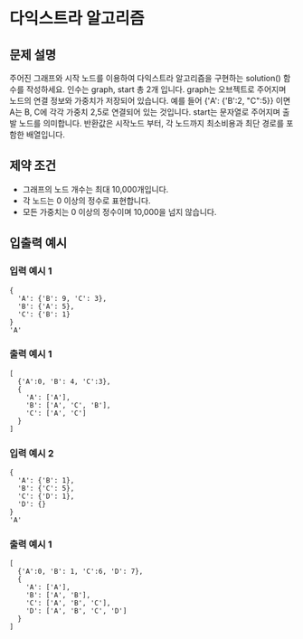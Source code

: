 # 다익스트라 알고리즘

## 문제 설명

주어진 그래프와 시작 노드를 이용하여 다익스트라 알고리즘을 구현하는 solution() 함수를 작성하세요. 인수는 graph, start 총 2개 입니다. graph는 오브젝트로 주어지며 노드의 연결 정보와 가중치가 저장되어 있습니다. 예를 들어 {'A': {'B':2, "C":5}} 이면 A는 B, C에 각각 가중치 2,5로 연결되어 있는 것입니다. start는 문자열로 주어지며 출발 노드를 의미합니다. 반환값은 시작노드 부터, 각 노드까지 최소비용과 최단 경로를 포함한 배열입니다.

## 제약 조건

- 그래프의 노드 개수는 최대 10,000개입니다.
- 각 노드는 0 이상의 정수로 표현합니다.
- 모든 가중치는 0 이상의 정수이며 10,000을 넘지 않습니다.

## 입출력 예시

### 입력 예시 1

```
{
  'A': {'B': 9, 'C': 3},
  'B': {'A': 5},
  'C': {'B': 1}
}
'A'
```

### 출력 예시 1

```
[
  {'A':0, 'B': 4, 'C':3},
  {
    'A': ['A'],
    'B': ['A', 'C', 'B'],
    'C': ['A', 'C']
  }
]
```

### 입력 예시 2

```
{
  'A': {'B': 1},
  'B': {'C': 5},
  'C': {'D': 1},
  'D': {}
}
'A'
```

### 출력 예시 1

```
[
  {'A':0, 'B': 1, 'C':6, 'D': 7},
  {
    'A': ['A'],
    'B': ['A', 'B'],
    'C': ['A', 'B', 'C'],
    'D': ['A', 'B', 'C', 'D']
  }
]
```
